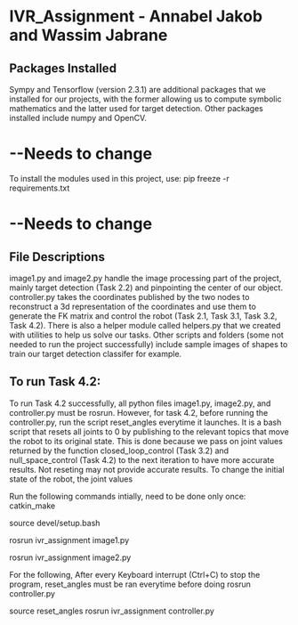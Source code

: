# IVR_Assignment - Annabel Jakob and Wassim Jabrane

## Packages Installed 
Sympy and Tensorflow (version 2.3.1) are additional packages that we installed for our projects, with the former allowing us to compute symbolic mathematics and the latter used for target detection.
Other packages installed include numpy and OpenCV.

# --Needs to change
To install the modules used in this project, use: 
pip freeze -r requirements.txt
# --Needs to change

## File Descriptions
image1.py and image2.py handle the image processing part of the project, mainly target detection (Task 2.2) and pinpointing the center of our object.
controller.py takes the coordinates published by the two nodes to reconstruct a 3d representation of the coordinates and use them to generate the FK matrix and control the robot (Task 2.1, Task 3.1, Task 3.2, Task 4.2).
There is also a helper module called helpers.py that we created with utilities to help us solve our tasks.
Other scripts and folders (some not needed to run the project successfully) include sample images of shapes to train our target detection classifer for example.
## To run Task 4.2:
To run Task 4.2 successfully, all python files image1.py, image2.py, and controller.py must be rosrun. However, for task 4.2, before running the controller.py, run the script reset_angles everytime it launches. It is a bash script that resets all joints to 0 by publishing to the relevant topics that move the robot to its original state. This is done because we pass on joint values returned by the function closed_loop_control (Task 3.2) and null_space_control (Task 4.2) to the next iteration to have more accurate results. 
Not reseting may not provide accurate results. To change the initial state of the robot, the joint values 

Run the following commands intially, need to be done only once: 
catkin_make

source devel/setup.bash

rosrun ivr_assignment image1.py

rosrun ivr_assignment image2.py

For the following, After every Keyboard interrupt (Ctrl+C) to stop the program, reset_angles must be 
ran everytime before doing rosrun controller.py


source reset_angles
rosrun ivr_assignment controller.py


